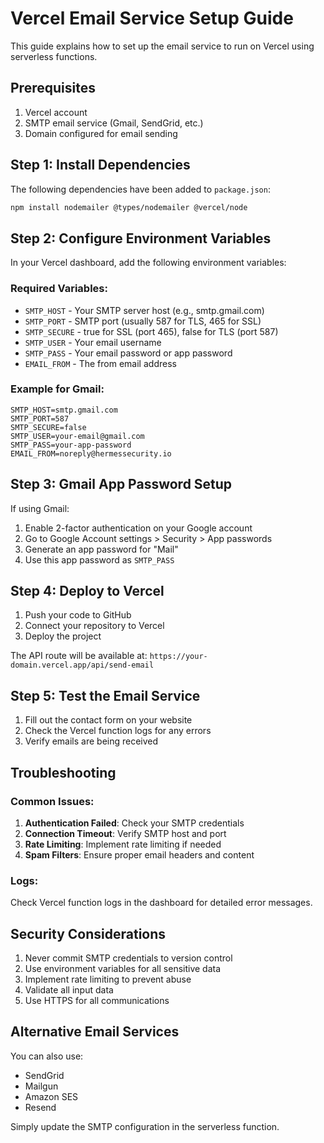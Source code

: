 # Vercel Email Service Setup Guide

This guide explains how to set up the email service to run on Vercel using serverless functions.

## Prerequisites

1. Vercel account
2. SMTP email service (Gmail, SendGrid, etc.)
3. Domain configured for email sending

## Step 1: Install Dependencies

The following dependencies have been added to `package.json`:

```bash
npm install nodemailer @types/nodemailer @vercel/node
```

## Step 2: Configure Environment Variables

In your Vercel dashboard, add the following environment variables:

### Required Variables:
- `SMTP_HOST` - Your SMTP server host (e.g., smtp.gmail.com)
- `SMTP_PORT` - SMTP port (usually 587 for TLS, 465 for SSL)
- `SMTP_SECURE` - true for SSL (port 465), false for TLS (port 587)
- `SMTP_USER` - Your email username
- `SMTP_PASS` - Your email password or app password
- `EMAIL_FROM` - The from email address

### Example for Gmail:
```
SMTP_HOST=smtp.gmail.com
SMTP_PORT=587
SMTP_SECURE=false
SMTP_USER=your-email@gmail.com
SMTP_PASS=your-app-password
EMAIL_FROM=noreply@hermessecurity.io
```

## Step 3: Gmail App Password Setup

If using Gmail:

1. Enable 2-factor authentication on your Google account
2. Go to Google Account settings > Security > App passwords
3. Generate an app password for "Mail"
4. Use this app password as `SMTP_PASS`

## Step 4: Deploy to Vercel

1. Push your code to GitHub
2. Connect your repository to Vercel
3. Deploy the project

The API route will be available at: `https://your-domain.vercel.app/api/send-email`

## Step 5: Test the Email Service

1. Fill out the contact form on your website
2. Check the Vercel function logs for any errors
3. Verify emails are being received

## Troubleshooting

### Common Issues:

1. **Authentication Failed**: Check your SMTP credentials
2. **Connection Timeout**: Verify SMTP host and port
3. **Rate Limiting**: Implement rate limiting if needed
4. **Spam Filters**: Ensure proper email headers and content

### Logs:
Check Vercel function logs in the dashboard for detailed error messages.

## Security Considerations

1. Never commit SMTP credentials to version control
2. Use environment variables for all sensitive data
3. Implement rate limiting to prevent abuse
4. Validate all input data
5. Use HTTPS for all communications

## Alternative Email Services

You can also use:
- SendGrid
- Mailgun
- Amazon SES
- Resend

Simply update the SMTP configuration in the serverless function.
```
